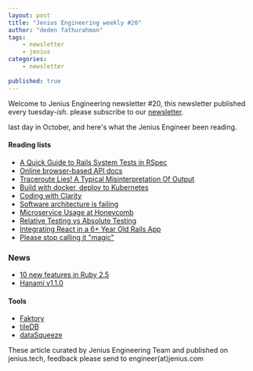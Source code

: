 ```yaml
---
layout: post
title: "Jenius Engineering weekly #20"
author: "deden fathurahman"
tags:
    - newsletter
    - jenius
categories:
    - newsletter
    
published: true
---
```


Welcome to Jenius Engineering newsletter #20, this newsletter published every tuesday-*ish*. please subscribe to our [newsletter](http://jenius.tech/newsletter).

last day in October, and here's what the Jenius Engineer been reading.
#### Reading lists
- [A Quick Guide to Rails System Tests in RSpec](https://medium.com/table-xi/a-quick-guide-to-rails-system-tests-in-rspec-b6e9e8a8b5f6?utm_source=jeniustech)
- [Online browser-based API docs](http://devdocs.io/?utm_source=jeniustech)
- [Traceroute Lies! A Typical Misinterpretation Of Output](http://movingpackets.net/2017/10/06/misinterpreting-traceroute/?utm_source=jeniustech)
- [Build with docker, deploy to Kubernetes](https://www.docker.com/kubernetes?utm_source=jeniustech)
- [Coding with Clarity](https://alistapart.com/article/coding-with-clarity?utm_source=jeniustech)
- [Software architecture is failing](https://www.alexhudson.com/2017/10/14/software-architecture-failing/?utm_source=jeniustech)
- [Microservice Usage at Honeycomb](https://devops.com/microservice-usage-honeycomb/?utm_source=jeniustech)
- [Relative Testing vs Absolute Testing](http://blog.arkency.com/relative-testing-vs-absolute-testing/?utm_source=jeniustech)
- [Integrating React in a 6+ Year Old Rails App](https://blog.codeship.com/integrating-react-in-a-6-year-old-rails-app/?utm_source=jeniustech)
- [Please stop calling it "magic"](http://zverok.github.io/blog/2017-10-22-stop-magic.html?utm_source=jeniustech)
### News
- [10 new features in Ruby 2.5](https://blog.jetbrains.com/ruby/2017/10/10-new-features-in-ruby-2-5/?utm_source=jeniustech)
- [ Hanami v1.1.0](http://hanamirb.org/blog/2017/10/25/annoucing-hanami-110.html?utm_source=jeniustech)
#### Tools
- [Faktory](http://www.mikeperham.com/2017/10/24/introducing-faktory/?utm_source=jeniustech)
- [tileDB](http://www.tiledb.io/?utm_source=jeniustech)
- [dataSqueeze](https://expediaincecommerceplatform.github.io/dataSqueeze/?utm_source=jeniustech)

These article curated by Jenius Engineering Team and published on jenius.tech, feedback please send to engineer(at)jenius.com   